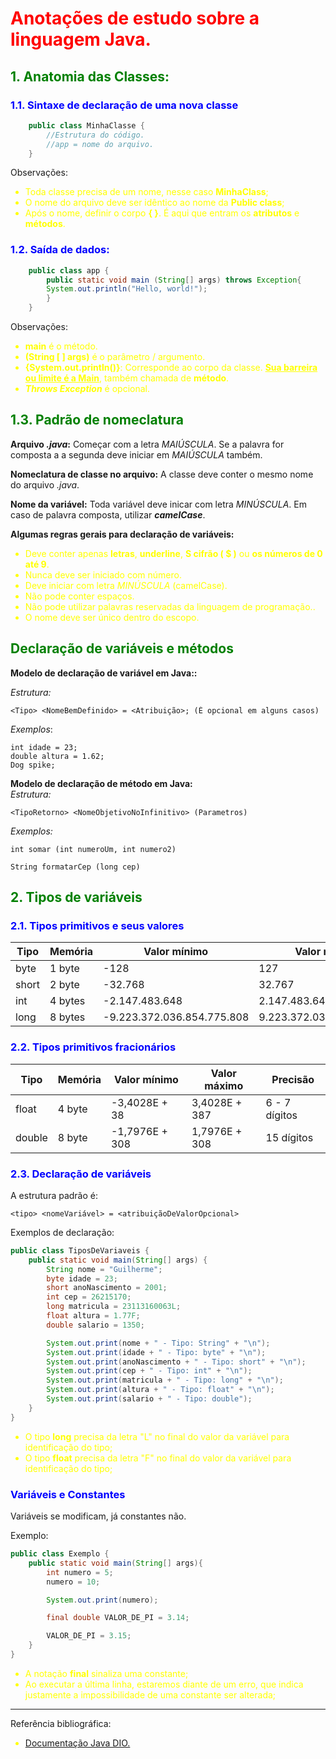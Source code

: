 # Anotações de estudo sobre a linguagem Java.

## 1. Anatomia das Classes:
### 1.1. Sintaxe de declaração de uma nova classe

```Java
    public class MinhaClasse {
        //Estrutura do código.
        //app = nome do arquivo.
    }
```

Observações:

- Toda classe precisa de um nome, nesse caso **MinhaClass**;
- O nome do arquivo deve ser idêntico ao nome da **Public class**;
- Após o nome, definir o corpo **{ }**. É aqui que entram os **atributos** e **métodos**.
 
### 1.2. Saída de dados:
```Java
    public class app {
        public static void main (String[] args) throws Exception{
        System.out.println("Hello, world!");
        }
    }
```

Observações:

- **main** é o método.
- **(String [ ] args)** é o parâmetro / argumento.
- **{System.out.println()}**: Corresponde ao corpo da classe. <u>**Sua barreira ou limite é a Main**</u>, também chamada de **método**.
- ***Throws Exception*** é opcional.

## 1.3. Padrão de nomeclatura
**Arquivo *.java*:** Começar com a letra *MAIÚSCULA*. Se a palavra for composta a a segunda deve iniciar em *MAIÚSCULA* também.

**Nomeclatura de classe no arquivo:** A classe deve conter o mesmo nome do arquivo *.java*.

**Nome da variável:** Toda variável deve inicar com letra *MINÚSCULA*. Em caso de palavra composta, utilizar ***camelCase***.

**Algumas regras gerais para declaração de variáveis:**
- Deve conter apenas **letras**, **underline**, **S cifrão ( $ )** ou **os números de 0 até 9**.
- Nunca deve ser iniciado com número.
- Deve iniciar com letra *MINÚSCULA* (camelCase).
- Não pode conter espaços.
- Não pode utilizar palavras reservadas da linguagem de programação..
- O nome deve ser único dentro do escopo.

## Declaração de variáveis e métodos
**Modelo de declaração de variável em Java::**   

*Estrutura:*

    <Tipo> <NomeBemDefinido> = <Atribuição>; (É opcional em alguns casos)

*Exemplos*:

    int idade = 23;
    double altura = 1.62;
    Dog spike;

**Modelo de declaração de método em Java:**  
*Estrutura:*    

    <TipoRetorno> <NomeObjetivoNoInfinitivo> (Parametros)

*Exemplos:*

    int somar (int numeroUm, int numero2)

    String formatarCep (long cep)

## 2. Tipos de variáveis

### 2.1. Tipos primitivos e seus valores
|Tipo|Memória|Valor mínimo|Valor máximo|
|----|-------|------------|------------|
|byte|1 byte|-128|127|
|short|2 byte|-32.768|32.767|
|int|4 bytes|-2.147.483.648|2.147.483.647|
|long|8 bytes|-9.223.372.036.854.775.808|9.223.372.036.854.775.807|

### 2.2. Tipos primitivos fracionários
|Tipo|Memória|Valor mínimo|Valor máximo|Precisão|
|----|-------|------------|------------|--------|
|float|4 byte|-3,4028E + 38|3,4028E + 387|6 - 7 dígitos|
|double|8 byte|-1,7976E + 308|1,7976E + 308|15 dígitos|

### 2.3. Declaração de variáveis
A estrutura padrão é:

    <tipo> <nomeVariável> = <atribuiçãoDeValorOpcional>

Exemplos de declaração:

```Java
public class TiposDeVariaveis {
    public static void main(String[] args) {
        String nome = "Guilherme";
        byte idade = 23;
        short anoNascimento = 2001;
        int cep = 26215170;
        long matricula = 23113160063L;
        float altura = 1.77F;
        double salario = 1350;

        System.out.print(nome + " - Tipo: String" + "\n");
        System.out.print(idade + " - Tipo: byte" + "\n");
        System.out.print(anoNascimento + " - Tipo: short" + "\n");
        System.out.print(cep + " - Tipo: int" + "\n");
        System.out.print(matricula + " - Tipo: long" + "\n");
        System.out.print(altura + " - Tipo: float" + "\n");
        System.out.print(salario + " - Tipo: double");
    }
}
```

- O tipo **long** precisa da letra "L" no final do valor da variável para identificação do tipo;
- O tipo **float** precisa da letra "F" no final do valor da variável para identificação do tipo;

### Variáveis e Constantes
Variáveis se modificam, já constantes não.

Exemplo:

```Java
public class Exemplo {
    public static void main(String[] args){
        int numero = 5;
        numero = 10;

        System.out.print(numero);

        final double VALOR_DE_PI = 3.14;

        VALOR_DE_PI = 3.15;
    }
}
```

- A notação **final** sinaliza uma constante;
- Ao executar a última linha, estaremos diante de um erro, que indica justamente a impossibilidade de uma constante ser alterada;

--- 
Referência bibliográfica:  
- [Documentação Java DIO.](https://felipe-silva-aguiar.gitbook.io/dio-java/gitbook/sintaxe/anatomia-das-classes)

<style>
    h1 {
        color: red;
    }
    h2 {
        color: green;
    }
    h3 {
        color: blue;
    }
    p {
        color: ;
    }
    ul {
        color: yellow;
    }
</style>